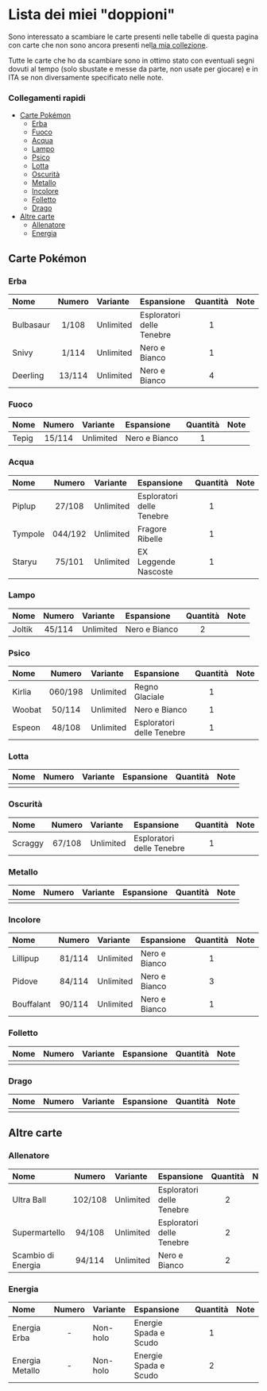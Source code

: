 # Lista dei miei "doppioni"

Sono interessato a scambiare le carte presenti nelle tabelle di questa pagina con carte che non sono ancora presenti nel[la mia collezione](my-collection).

Tutte le carte che ho da scambiare sono in ottimo stato con eventuali segni dovuti al tempo (solo sbustate e messe da parte, non usate per giocare) e in ITA se non diversamente specificato nelle note.

### Collegamenti rapidi
- [Carte Pokémon](#carte-pokémon)
  - [Erba](#erba)
  - [Fuoco](#fuoco)
  - [Acqua](#acqua)
  - [Lampo](#lampo)
  - [Psico](#psico)
  - [Lotta](#lotta)
  - [Oscurità](#oscurità)
  - [Metallo](#metallo)
  - [Incolore](#incolore)
  - [Folletto](#folletto)
  - [Drago](#drago)
- [Altre carte](#altre-carte)
  - [Allenatore](#allenatore)
  - [Energia](#energia)

## Carte Pokémon

### Erba

| Nome | Numero | Variante | Espansione | Quantità | Note |
| :--- | :---: | :--- | :--- | :---: | :--- |
| Bulbasaur | 1/108 | Unlimited | Esploratori delle Tenebre | 1 | |
| Snivy | 1/114 | Unlimited | Nero e Bianco | 1 |  |
| Deerling | 13/114 | Unlimited | Nero e Bianco | 4 |  |

### Fuoco

| Nome | Numero | Variante | Espansione | Quantità | Note |
| :--- | :---: | :--- | :--- | :---: | :--- |
| Tepig | 15/114 | Unlimited | Nero e Bianco | 1 |  |

### Acqua

| Nome | Numero | Variante | Espansione | Quantità | Note |
| :--- | :---: | :--- | :--- | :---: | :--- |
| Piplup | 27/108 | Unlimited | Esploratori delle Tenebre | 1 |  |
| Tympole | 044/192 | Unlimited | Fragore Ribelle | 1 |  |
| Staryu | 75/101 | Unlimited | EX Leggende Nascoste | 1 |  |

### Lampo

| Nome | Numero | Variante | Espansione | Quantità | Note |
| :--- | :---: | :--- | :--- | :---: | :--- |
| Joltik | 45/114 | Unlimited | Nero e Bianco | 2 |  |

### Psico

| Nome | Numero | Variante | Espansione | Quantità | Note |
| :--- | :---: | :--- | :--- | :---: | :--- |
| Kirlia | 060/198 | Unlimited | Regno Glaciale | 1 |  |
| Woobat | 50/114 | Unlimited | Nero e Bianco | 1 |  |
| Espeon | 48/108 | Unlimited | Esploratori delle Tenebre | 1 |  |

### Lotta

| Nome | Numero | Variante | Espansione | Quantità | Note |
| :--- | :---: | :--- | :--- | :---: | :--- |
|  |  |  |  |  |  |

### Oscurità

| Nome | Numero | Variante | Espansione | Quantità | Note |
| :--- | :---: | :--- | :--- | :---: | :--- |
| Scraggy | 67/108 | Unlimited | Esploratori delle Tenebre | 1 |  |

### Metallo

| Nome | Numero | Variante | Espansione | Quantità | Note |
| :--- | :---: | :--- | :--- | :---: | :--- |
|  |  |  |  |  |  |

### Incolore

| Nome | Numero | Variante | Espansione | Quantità | Note |
| :--- | :---: | :--- | :--- | :---: | :--- |
| Lillipup | 81/114 | Unlimited | Nero e Bianco | 1 |  |
| Pidove | 84/114 | Unlimited | Nero e Bianco | 3 |  |
| Bouffalant | 90/114 | Unlimited | Nero e Bianco | 1 |  |

### Folletto

| Nome | Numero | Variante | Espansione | Quantità | Note |
| :--- | :---: | :--- | :--- | :---: | :--- |
|  |  |  |  |  |  |

### Drago

| Nome | Numero | Variante | Espansione | Quantità | Note |
| :--- | :---: | :--- | :--- | :---: | :--- |
|  |  |  |  |  |  |

## Altre carte

### Allenatore

| Nome | Numero | Variante | Espansione | Quantità | Note |
| :--- | :---: | :--- | :--- | :---: | :--- |
| Ultra Ball | 102/108 | Unlimited | Esploratori delle Tenebre | 2 |  |
| Supermartello | 94/108 | Unlimited | Esploratori delle Tenebre | 2 |  |
| Scambio di Energia | 94/114 | Unlimited | Nero e Bianco | 2 |  |

### Energia

| Nome | Numero | Variante | Espansione | Quantità | Note |
| :--- | :---: | :--- | :--- | :---: | :--- |
| Energia Erba | - | Non-holo |Energie Spada e Scudo | 1 |  |
| Energia Metallo | - | Non-holo | Energie Spada e Scudo | 2 |  |
